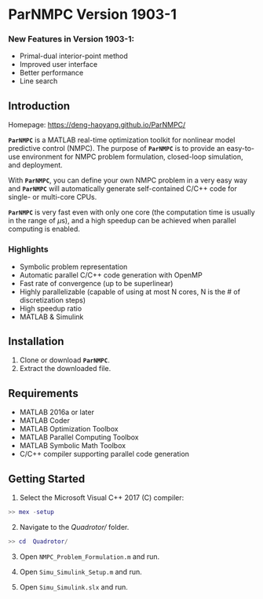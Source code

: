 # ParNMPC Version 1903-1

### New Features in Version 1903-1:
* Primal-dual interior-point method
* Improved user interface
* Better performance
* Line search

## Introduction
Homepage: https://deng-haoyang.github.io/ParNMPC/

**`ParNMPC`** is a MATLAB real-time optimization toolkit for nonlinear model predictive control (NMPC). 
The purpose of **`ParNMPC`** is to provide an easy-to-use environment for NMPC problem formulation, closed-loop simulation, and deployment.

With **`ParNMPC`**, you can define your own NMPC problem in a very easy way and **`ParNMPC`** will automatically generate self-contained C/C++ code for single- or multi-core CPUs. 

**`ParNMPC`** is very fast even with only one core (the computation time is usually in the range of $\mu$s), and a high speedup can be achieved when parallel computing is enabled.

### Highlights
* Symbolic problem representation
* Automatic parallel C/C++ code generation with OpenMP
* Fast rate of convergence (up to be superlinear)
* Highly parallelizable (capable of using at most N cores, N is the # of discretization steps)
* High speedup ratio
* MATLAB & Simulink 

## Installation

1. Clone or download **`ParNMPC`**.
2. Extract the downloaded file.

## Requirements

* MATLAB 2016a or later
* MATLAB Coder
* MATLAB Optimization Toolbox
* MATLAB Parallel Computing Toolbox
* MATLAB Symbolic Math Toolbox
* C/C++ compiler supporting parallel code generation

## Getting Started 

1. Select the Microsoft Visual C++ 2017 (C) compiler:
``` Matlab
>> mex -setup
```

2. Navigate to the *Quadrotor/* folder.
``` Matlab
>> cd  Quadrotor/
```

3. Open `NMPC_Problem_Formulation.m` and run. 

4. Open `Simu_Simulink_Setup.m` and run. 

5. Open `Simu_Simulink.slx` and run. 
